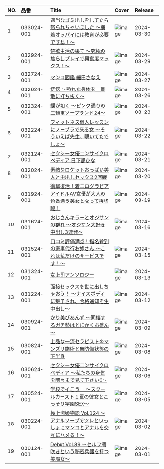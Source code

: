 |NO.|品番|Title|Cover|Release|
|:---|:---|:---|:---|:---|
1|033024-001|[適当なゴミ出しをしてたら怒られちゃいました ～横着オッパイには教育が必要ですね！～](https://www.avmoive.top/index.php/archives/34987/)|![image](https://www.caribbeancom.com/moviepages/033024-001/images/l_l.jpg)|2024-03-30
2|032924-001|[禁欲生活の果て ～究極の焦らしプレイで興奮度マックス！～](https://www.avmoive.top/index.php/archives/34988/)|![image](https://www.caribbeancom.com/moviepages/032924-001/images/l_l.jpg)|2024-03-29
3|032724-001|[マンコ図鑑 細田さなえ](https://www.avmoive.top/index.php/archives/35160/)|![image](https://www.caribbeancom.com/moviepages/032724-001/images/l_l.jpg)|2024-03-27
4|032624-001|[恍惚 ～熟れた身体を一目散に打ち抜く～](https://www.avmoive.top/index.php/archives/34989/)|![image](https://www.caribbeancom.com/moviepages/032624-001/images/l_l.jpg)|2024-03-26
5|032324-001|[蝶が如く ～ピンク通りの二輪車ソープランド24～](https://www.avmoive.top/index.php/archives/34990/)|![image](https://www.caribbeancom.com/moviepages/032324-001/images/l_l.jpg)|2024-03-23
6|032224-001|[フィットネス個人レッスンにノーブラで来る女 ～そういえば先生、覗いてたでしょ～](https://www.avmoive.top/index.php/archives/34991/)|![image](https://www.caribbeancom.com/moviepages/032224-001/images/l_l.jpg)|2024-03-22
7|032124-001|[セクシー女優エンサイクロペディア 日下部ひな](https://www.avmoive.top/index.php/archives/34992/)|![image](https://www.caribbeancom.com/moviepages/032124-001/images/l_l.jpg)|2024-03-21
8|032024-001|[素敵なロケットおっぱい美人と中出しセックス2回戦](https://www.avmoive.top/index.php/archives/34993/)|![image](https://www.caribbeancom.com/moviepages/032024-001/images/l_l.jpg)|2024-03-20
9|031924-001|[衝撃復活！着エログラビアアイドルAV女優が大人の色香漂う美女となって再降臨！](https://www.avmoive.top/index.php/archives/34994/)|![image](https://www.caribbeancom.com/moviepages/031924-001/images/l_l.jpg)|2024-03-19
10|031624-001|[おじさんキラーとオジサンの群れ ～オジサン大好き中出し3連発～](https://www.avmoive.top/index.php/archives/34995/)|![image](https://www.caribbeancom.com/moviepages/031624-001/images/l_l.jpg)|2024-03-16
11|031524-001|[口コミ評価満点！指名殺到の家事代行お姉さん ～これは私だけのサービスです！～](https://www.avmoive.top/index.php/archives/34996/)|![image](https://www.caribbeancom.com/moviepages/031524-001/images/l_l.jpg)|2024-03-15
12|031324-001|[女上司アンソロジー](https://www.avmoive.top/index.php/archives/34997/)|![image](https://www.caribbeancom.com/moviepages/031324-001/images/l_l.jpg)|2024-03-13
13|031224-001|[面接セックスを世に出しちゃおう！ ～ナイスボディに魅了され、合格通知を生中出し～](https://www.avmoive.top/index.php/archives/34998/)|![image](https://www.caribbeancom.com/moviepages/031224-001/images/l_l.jpg)|2024-03-12
14|030924-001|[かり美びあんず ～同棲するガチ勢はとにかくお盛ん～](https://www.avmoive.top/index.php/archives/34999/)|![image](https://www.caribbeancom.com/moviepages/030924-001/images/l_l.jpg)|2024-03-09
15|030824-001|[上品な一流セラピストのマンズリ施術と無防備状態の下半身](https://www.avmoive.top/index.php/archives/35000/)|![image](https://www.caribbeancom.com/moviepages/030824-001/images/l_l.jpg)|2024-03-08
16|030624-001|[セクシー女優エンサイクロペディア ～私たちの身体を隅々まで見て下さい6～](https://www.avmoive.top/index.php/archives/35161/)|![image](https://www.caribbeancom.com/moviepages/030624-001/images/l_l.jpg)|2024-03-06
17|030524-001|[学校でイこう！ ～スクールカースト１軍の彼女とこっそり学園SEX～](https://www.avmoive.top/index.php/archives/35001/)|![image](https://www.caribbeancom.com/moviepages/030524-001/images/l_l.jpg)|2024-03-05
18|030224-001|[極上泡姫物語 Vol.124 ～アナルソープでツレといっしょにマンコとアナルを交互にハメる！～](https://www.avmoive.top/index.php/archives/35002/)|![image](https://www.caribbeancom.com/moviepages/030224-001/images/l_l.jpg)|2024-03-02
19|030124-001|[Debut Vol.89 ～セルフ潮吹きという秘密兵器を持つ美魔女～](https://www.avmoive.top/index.php/archives/35003/)|![image](https://www.caribbeancom.com/moviepages/030124-001/images/l_l.jpg)|2024-03-01